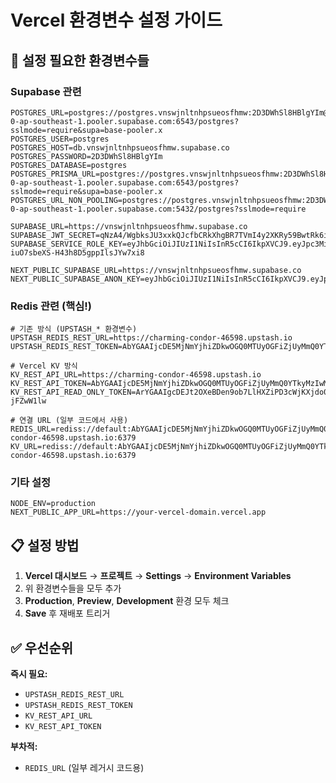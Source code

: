 # Vercel 환경변수 설정 가이드

## 🔧 설정 필요한 환경변수들

### Supabase 관련

```
POSTGRES_URL=postgres://postgres.vnswjnltnhpsueosfhmw:2D3DWhSl8HBlgYIm@aws-0-ap-southeast-1.pooler.supabase.com:6543/postgres?sslmode=require&supa=base-pooler.x
POSTGRES_USER=postgres
POSTGRES_HOST=db.vnswjnltnhpsueosfhmw.supabase.co
POSTGRES_PASSWORD=2D3DWhSl8HBlgYIm
POSTGRES_DATABASE=postgres
POSTGRES_PRISMA_URL=postgres://postgres.vnswjnltnhpsueosfhmw:2D3DWhSl8HBlgYIm@aws-0-ap-southeast-1.pooler.supabase.com:6543/postgres?sslmode=require&supa=base-pooler.x
POSTGRES_URL_NON_POOLING=postgres://postgres.vnswjnltnhpsueosfhmw:2D3DWhSl8HBlgYIm@aws-0-ap-southeast-1.pooler.supabase.com:5432/postgres?sslmode=require

SUPABASE_URL=https://vnswjnltnhpsueosfhmw.supabase.co
SUPABASE_JWT_SECRET=qNzA4/WgbksJU3xxkQJcfbCRkXhgBR7TVmI4y2XKRy59BwtRk6iuUSdkRNNQN1Yud3PGsGLTcZkdHSTZL0mhug==
SUPABASE_SERVICE_ROLE_KEY=eyJhbGciOiJIUzI1NiIsInR5cCI6IkpXVCJ9.eyJpc3MiOiJzdXBhYmFzZSIsInJlZiI6InZuc3dqbmx0bmhwc3Vlb3NmaG13Iiwicm9sZSI6InNlcnZpY2Vfcm9sZSIsImlhdCI6MTc0NzkyMzMyNywiZXhwIjoyMDYzNDk5MzI3fQ.xk2DUcqBZnaF-iuO7sbeXS-H43h8D5gppIlsJYw7xi8

NEXT_PUBLIC_SUPABASE_URL=https://vnswjnltnhpsueosfhmw.supabase.co
NEXT_PUBLIC_SUPABASE_ANON_KEY=eyJhbGciOiJIUzI1NiIsInR5cCI6IkpXVCJ9.eyJpc3MiOiJzdXBhYmFzZSIsInJlZiI6InZuc3dqbmx0bmhwc3Vlb3NmaG13Iiwicm9sZSI6ImFub24iLCJpYXQiOjE3NDc5MjMzMjcsImV4cCI6MjA2MzQ5OTMyN30.09ApSnuXNv_yYVJWQWGpOFWw3tkLbxSA21k5sroChGU
```

### Redis 관련 (핵심!)

```
# 기존 방식 (UPSTASH_* 환경변수)
UPSTASH_REDIS_REST_URL=https://charming-condor-46598.upstash.io
UPSTASH_REDIS_REST_TOKEN=AbYGAAIjcDE5MjNmYjhiZDkwOGQ0MTUyOGFiZjUyMmQ0YTkyMzIwM3AxMA

# Vercel KV 방식
KV_REST_API_URL=https://charming-condor-46598.upstash.io
KV_REST_API_TOKEN=AbYGAAIjcDE5MjNmYjhiZDkwOGQ0MTUyOGFiZjUyMmQ0YTkyMzIwM3AxMA
KV_REST_API_READ_ONLY_TOKEN=ArYGAAIgcDEJt2OXeBDen9ob7LlHXZiPD3cWjKXjdo0GT-jFZwW1lw

# 연결 URL (일부 코드에서 사용)
REDIS_URL=rediss://default:AbYGAAIjcDE5MjNmYjhiZDkwOGQ0MTUyOGFiZjUyMmQ0YTkyMzIwM3AxMA@charming-condor-46598.upstash.io:6379
KV_URL=rediss://default:AbYGAAIjcDE5MjNmYjhiZDkwOGQ0MTUyOGFiZjUyMmQ0YTkyMzIwM3AxMA@charming-condor-46598.upstash.io:6379
```

### 기타 설정

```
NODE_ENV=production
NEXT_PUBLIC_APP_URL=https://your-vercel-domain.vercel.app
```

## 📋 설정 방법

1. **Vercel 대시보드** → **프로젝트** → **Settings** → **Environment Variables**
2. 위 환경변수들을 모두 추가
3. **Production**, **Preview**, **Development** 환경 모두 체크
4. **Save** 후 재배포 트리거

## ✅ 우선순위

**즉시 필요:**

- `UPSTASH_REDIS_REST_URL`
- `UPSTASH_REDIS_REST_TOKEN`
- `KV_REST_API_URL`
- `KV_REST_API_TOKEN`

**부차적:**

- `REDIS_URL` (일부 레거시 코드용)
